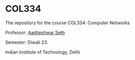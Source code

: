 # COL334

The repository for the course COL334: Computer Networks

Professor: [Aaditeshwar Seth](https://www.cse.iitd.ac.in/~aseth/) 

Semester: Diwali 23.

Indian Institute of Technology, Delhi 
